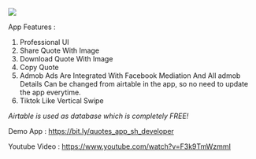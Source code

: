<img src="https://document-export.canva.com/UJsJ4/DAFFLbUJsJ4/11/thumbnail/0001.png?X-Amz-Algorithm=AWS4-HMAC-SHA256&X-Amz-Credential=AKIAQYCGKMUHWDTJW6UD%2F20220701%2Fus-east-1%2Fs3%2Faws4_request&X-Amz-Date=20220701T210743Z&X-Amz-Expires=34939&X-Amz-Signature=28c1b2337047dc9184f32a6c563eb52ece051384e754982ddc9ade59cb3f3884&X-Amz-SignedHeaders=host&response-expires=Sat%2C%2002%20Jul%202022%2006%3A50%3A02%20GMT"></img>

App Features :

1. Professional UI
2. Share Quote With Image
3. Download Quote With Image
4. Copy Quote
5. Admob Ads Are Integrated With Facebook Mediation And All admob Details Can be changed from airtable in the app, so no need to update the app everytime.
6. Tiktok Like Vertical Swipe


*Airtable is used as database which is completely FREE!*


Demo App : https://bit.ly/quotes_app_sh_developer

Youtube Video : https://www.youtube.com/watch?v=F3k9TmWzmmI
